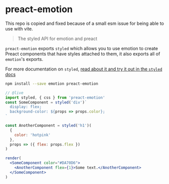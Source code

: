 # preact-emotion

This repo is copied and fixed because of a small esm issue for being able to use with vite.

> The styled API for emotion and preact

`preact-emotion` exports `styled` which allows you to use emotion to create Preact components that have styles attached to them, it also exports all of `emotion`'s exports.

For more documentation on `styled`, [read about it and try it out in the `styled` docs](https://emotion.sh/docs/styled)

```bash
npm install --save emotion preact-emotion
```

```jsx
// @live
import styled, { css } from 'preact-emotion'
const SomeComponent = styled('div')`
  display: flex;
  background-color: ${props => props.color};
`

const AnotherComponent = styled('h1')(
  {
    color: 'hotpink'
  },
  props => ({ flex: props.flex })
)

render(
  <SomeComponent color="#DA70D6">
    <AnotherComponent flex={1}>Some text.</AnotherComponent>
  </SomeComponent>
)
```
